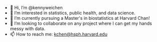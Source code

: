 - 👋 Hi, I’m @kennyweichen
- 👀 I’m interested in statistics, public health, and data science.
- 🌱 I’m currently pursuing a Master's in biostatistics at Harvard Chan! 
- 💞️ I’m looking to collaborate on any project where I can get my hands messy with data.
- 📫 How to reach me: kchen@hsph.harvard.edu

<!---
kennyweichen/kennyweichen is a ✨ special ✨ repository because its `README.md` (this file) appears on your GitHub profile.
You can click the Preview link to take a look at your changes.
--->
